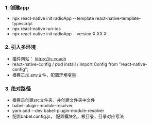 ### 1. 创建app

- npx react-native init radioApp --template react-native-template-typescript
- npx react-native run-ios
- npx react-native init radioApp --version X.XX.X


### 2. 引入多环境

- 插件网站： https://js.coach
- react-native-config / pod install /  import Config from "react-native-config";
- 根目录加.env文件，配置环境变量


### 3. 绝对路径

- 根目录创建src文件夹，并创建文件夹中文件
- babel-plugin-module-resolver
- yarn add --dev babel-plugin-module-resolver
- 配置babel.config.js， 配置模块名，根目录，目录对应写法